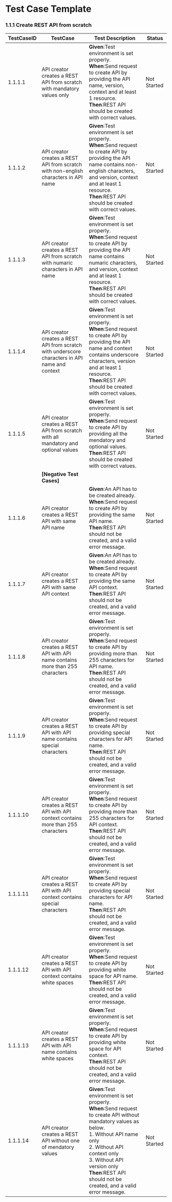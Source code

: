 # Test Case Template

### 1.1.1 Create REST API from scratch

| TestCaseID| TestCase| Test Description| Status|
| ----------| --------| ----------| ------|
| 1.1.1.1| API creator creates a REST API from scratch with mandatory values only | **Given**:Test environment is set properly. </br> **When**:Send request to create API by providing the API name, version, context and at least 1 resource. </br> **Then**:REST API should be created with correct values. | Not Started|
| 1.1.1.2| API creator creates a REST API from scratch with non-english characters in API name | **Given**:Test environment is set properly. </br> **When**:Send request to create API by providing the API name contains non-english characters, and version, context and at least 1 resource. </br> **Then**:REST API should be created with correct values. | Not Started|
| 1.1.1.3| API creator creates a REST API from scratch with numaric characters in API name | **Given**:Test environment is set properly. </br> **When**:Send request to create API by providing the API name contains numaric characters, and version, context and at least 1 resource. </br> **Then**:REST API should be created with correct values. | Not Started|
| 1.1.1.4| API creator creates a REST API from scratch with underscore characters in API name and context | **Given**:Test environment is set properly. </br> **When**:Send request to create API by providing the API name and context contains underscore characters, version and at least 1 resource. </br> **Then**:REST API should be created with correct values. | Not Started|
| 1.1.1.5| API creator creates a REST API from scratch with all mandatory and optional values | **Given**:Test environment is set properly. </br> **When**:Send request to create API by providing all the mendatory and optional values. </br> **Then**:REST API should be created with correct values. | Not Started|
| | **[Negative Test Cases]**| | |
| 1.1.1.6| API creator creates a REST API with same API name | **Given**:An API has to be created already. </br> **When**:Send request to create API by providing the same API name. </br> **Then**:REST API should not be created, and a valid error message. | Not Started|
| 1.1.1.7| API creator creates a REST API with same API context| **Given**:An API has to be created already. </br> **When**:Send request to create API by providing the same API context. </br> **Then**:REST API should not be created, and a valid error message. | Not Started|
| 1.1.1.8| API creator creates a REST API with API name contains more than 255 characters  | **Given**:Test environment is set properly. </br> **When**:Send request to create API by providing more than 255 characters for API name. </br> **Then**:REST API should not be created, and a valid error message. | Not Started|
| 1.1.1.9| API creator creates a REST API with API name contains special characters | **Given**:Test environment is set properly. </br> **When**:Send request to create API by providing special characters for API name. </br> **Then**:REST API should not be created, and a valid error message. | Not Started|
| 1.1.1.10| API creator creates a REST API with API context contains more than 255 characters | **Given**:Test environment is set properly. </br> **When**:Send request to create API by providing more than 255 characters for API context. </br> **Then**:REST API should not be created, and a valid error message. | Not Started|
| 1.1.1.11| API creator creates a REST API with API context contains special characters | **Given**:Test environment is set properly. </br> **When**:Send request to create API by providing special characters for API name. </br> **Then**:REST API should not be created, and a valid error message. | Not Started|
| 1.1.1.12| API creator creates a REST API with API context contains white spaces | **Given**:Test environment is set properly. </br> **When**:Send request to create API by providing white space for API name. </br> **Then**:REST API should not be created, and a valid error message. | Not Started|
| 1.1.1.13| API creator creates a REST API with API name contains white spaces | **Given**:Test environment is set properly. </br> **When**:Send request to create API by providing white space for API context. </br> **Then**:REST API should not be created, and a valid error message. | Not Started|
| 1.1.1.14| API creator creates a REST API without one of mendatory values | **Given**:Test environment is set properly. </br> **When**:Send request to create API without mandatory values as below. </br> 1. Without API name only </br> 2. Without API context only </br> 3. Without API version only </br> **Then**:REST API should not be created, and a valid error message. | Not Started|
